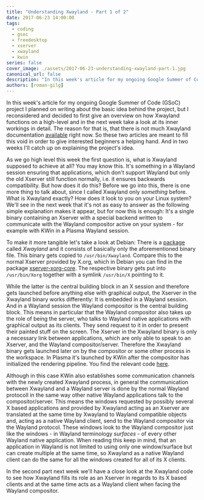 ```yaml
---
title: "Understanding Xwayland - Part 1 of 2"
date: 2017-06-23 14:00:00
tags:
  - coding
  - gsoc
  - freedesktop
  - xserver
  - xwayland
  - kwin
series: false
cover_image: ./assets/2017-06-23-understanding-xwayland-part-1.jpg
canonical_url: false
description: "In this week's article for my ongoing Google Summer of Code (GSoC) project I give an overview of XWayland's inner working."
authors: [roman-gilg]
---
```

In this week's article for my ongoing Google Summer of Code (GSoC) project I planned on writing about the basic idea behind the project, but I reconsidered and decided to first give an overview on how Xwayland functions on a high-level and in the next week take a look at its inner workings in detail. The reason for that is, that there is not much Xwayland documentation [available][xwayland-doc] right now. So these two articles are meant to fill this void in order to give interested beginners a helping hand. And in two weeks I'll catch up on explaining the project's idea.

As we go high level this week the first question is, what is Xwayland supposed to achieve at all? You may know this. It's something in a Wayland session ensuring that applications, which don't support Wayland but only the old Xserver still function normally, i.e. it ensures backwards compatibility. But how does it do this? Before we go into this, there is one more thing to talk about, since I called Xwayland only *something* before. What is Xwayland exactly? How does it look to you on your Linux system? We'll see in the next week that it's not as easy to answer as the following simple explanation makes it appear, but for now this is enough: It's a single binary containing an Xserver with a special backend written to communicate with the Wayland compositor active on your system - for example with KWin in a Plasma Wayland session.

To make it more tangible let's take a look at Debian: There is a [package][debian-xwayland] called *Xwayland* and it consists of basically only the aforementioned binary file. This binary gets copied to `/usr/bin/Xwayland`. Compare this to the normal Xserver provided by X.org, which in Debian you can find in the package [xserver-xorg-core][debian-xorg-xserver]. The respective binary gets put into `/usr/bin/Xorg` together with a symlink `/usr/bin/X` pointing to it.

While the latter is the central building block in an X session and therefore gets launched before anything else with graphical output, the Xserver in the Xwayland binary works differently: It is embedded in a Wayland session. And in a Wayland session the Wayland compositor is the central building block. This means in particular that the Wayland compositor also takes up the role of being the server, who talks to Wayland native applications with graphical output as its clients. They send request to it in order to present their painted stuff on the screen. The Xserver in the Xwayland binary is only a necessary link between applications, which are only able to speak to an Xserver, and the Wayland compositor/server. Therefore the Xwayland binary gets launched later on by the compositor or some other process in the workspace. In Plasma it's launched by KWin after the compositor has initialized the rendering pipeline. You find the relevant code [here][kwin-xwayland-start].

Although in this case KWin also establishes some communication channels with the newly created Xwayland process, in general the communication between Xwayland and a Wayland server is done by the normal Wayland protocoll in the same way other native Wayland applications talk to the compositor/server. This means the windows requested by possibly several X based applications and provided by Xwayland acting as an Xserver are translated at the same time by Xwayland to Wayland compatible objects and, acting as a native Wayland client, send to the Wayland compositor via the Wayland protocol. These windows look to the Wayland compositor just like the windows - in Wayland terminology *surfaces* - of every other Wayland native application. When reading this keep in mind, that an application in Wayland is not limited to using only one window/surface but can create multiple at the same time, so Xwayland as a native Wayland client can do the same for all the windows created for all of its X clients.

In the second part next week we'll have a close look at the Xwayland code to see how Xwayland fills its role as an Xserver in regards to its X based clients and at the same time acts as a Wayland client when facing the Wayland compositor.

[xwayland-doc]: https://wayland.freedesktop.org/xserver.html
[debian-xwayland]: https://packages.debian.org/en/sid/xwayland
[debian-xorg-xserver]: https://packages.debian.org/en/sid/xserver-xorg-core
[kwin-xwayland-start]: https://cgit.kde.org/kwin.git/tree/main_wayland.cpp#n322
